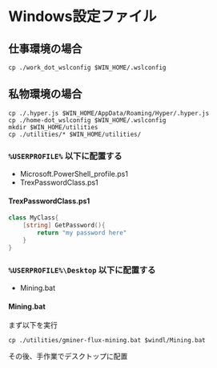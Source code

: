 # Windows設定ファイル

## 仕事環境の場合

```shell
cp ./work_dot_wslconfig $WIN_HOME/.wslconfig
```

## 私物環境の場合

```shell
cp ./.hyper.js $WIN_HOME/AppData/Roaming/Hyper/.hyper.js
cp ./home-dot_wslconfig $WIN_HOME/.wslconfig
mkdir $WIN_HOME/utilities
cp ./utilities/* $WIN_HOME/utilities/
```

### `%USERPROFILE%` 以下に配置する

- Microsoft.PowerShell_profile.ps1
- TrexPasswordClass.ps1

#### TrexPasswordClass.ps1

```powershell
class MyClass{
    [string] GetPassword(){
        return "my password here"
    }
}
```

### `%USERPROFILE%\Desktop` 以下に配置する

- Mining.bat

#### Mining.bat

まず以下を実行

```shell
cp ./utilities/gminer-flux-mining.bat $windl/Mining.bat
```

その後、手作業でデスクトップに配置

